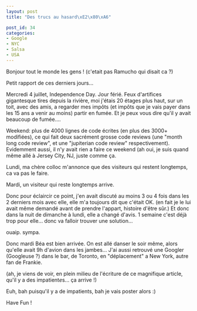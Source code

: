 ```yaml
---
layout: post
title: "Des trucs au hasard\xE2\x80\xA6"

post_id: 34
categories:
- Google
- NYC
- Salsa
- USA
---
```


Bonjour tout le monde les gens ! (c'etait pas Ramucho qui disait ca ?)

Petit rapport de ces derniers jours...

Mercredi 4 juillet, Independence Day. Jour férié. Feux d'artifices gigantesque tires depuis la rivière, moi j'étais 20 étages plus haut, sur un toit, avec des amis, a regarder mes impôts (et impôts que je vais payer dans les 15 ans a venir au moins) partir en fumée. Et je peux vous dire qu'il y avait beaucoup de fumée....

Weekend: plus de 4000 lignes de code écrites (en plus des 3000+ modifiées), ce qui fait deux sacrément grosse code reviews (une "month long code review", et une "jupiterian code review" respectivement). Evidemment aussi, il n'y avait rien a faire ce weekend (ah oui, je suis quand même allé à Jersey City, NJ, juste comme ça.

Lundi, ma chère colloc m'annonce que des visiteurs qui restent longtemps, ca va pas le faire.

Mardi, un visiteur qui reste longtemps arrive.

Donc pour éclaircir ce point, j'en avait discuté au moins 3 ou 4 fois dans les 2 derniers mois avec elle, elle m'a toujours dit que c'était OK. (en fait je le lui avait même demandé avant de prendre l'appart, histoire d'être sûr.) Et donc dans la nuit de dimanche à lundi, elle a changé d'avis. 1 semaine c'est déjà trop pour elle... donc va falloir trouver une solution...

ouaip. sympa.

Donc mardi Béa est bien arrivée. On est allé danser le soir même, alors qu'elle avait 9h d'avion dans les jambes... J'ai aussi retrouvé une Googler (Googleuse ?) dans le bar, de Toronto, en "déplacement" a New York, autre fan de Frankie.

(ah, je viens de voir, en plein milieu de l'écriture de ce magnifique article, qu'il y a des impatient*e*s... ça arrive !)

Euh, bah puisqu'il y a de impatients, bah je vais poster alors :)

Have Fun !
